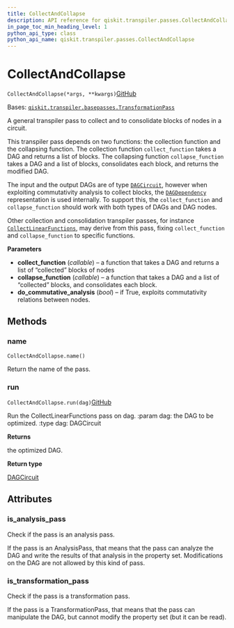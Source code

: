 ```yaml
---
title: CollectAndCollapse
description: API reference for qiskit.transpiler.passes.CollectAndCollapse
in_page_toc_min_heading_level: 1
python_api_type: class
python_api_name: qiskit.transpiler.passes.CollectAndCollapse
---
```


# CollectAndCollapse

<span id="qiskit.transpiler.passes.CollectAndCollapse" />

`CollectAndCollapse(*args, **kwargs)`[GitHub](https://github.com/qiskit/qiskit/tree/stable/0.40/qiskit/transpiler/passes/optimization/collect_and_collapse.py "view source code")

Bases: [`qiskit.transpiler.basepasses.TransformationPass`](qiskit.transpiler.TransformationPass "qiskit.transpiler.basepasses.TransformationPass")

A general transpiler pass to collect and to consolidate blocks of nodes in a circuit.

This transpiler pass depends on two functions: the collection function and the collapsing function. The collection function `collect_function` takes a DAG and returns a list of blocks. The collapsing function `collapse_function` takes a DAG and a list of blocks, consolidates each block, and returns the modified DAG.

The input and the output DAGs are of type [`DAGCircuit`](qiskit.dagcircuit.DAGCircuit "qiskit.dagcircuit.DAGCircuit"), however when exploiting commutativity analysis to collect blocks, the [`DAGDependency`](qiskit.dagcircuit.DAGDependency "qiskit.dagcircuit.DAGDependency") representation is used internally. To support this, the `collect_function` and `collapse_function` should work with both types of DAGs and DAG nodes.

Other collection and consolidation transpiler passes, for instance [`CollectLinearFunctions`](qiskit.transpiler.passes.CollectLinearFunctions "qiskit.transpiler.passes.CollectLinearFunctions"), may derive from this pass, fixing `collect_function` and `collapse_function` to specific functions.

**Parameters**

*   **collect\_function** (*callable*) – a function that takes a DAG and returns a list of “collected” blocks of nodes
*   **collapse\_function** (*callable*) – a function that takes a DAG and a list of “collected” blocks, and consolidates each block.
*   **do\_commutative\_analysis** (*bool*) – if True, exploits commutativity relations between nodes.

## Methods

### name

<span id="qiskit.transpiler.passes.CollectAndCollapse.name" />

`CollectAndCollapse.name()`

Return the name of the pass.

### run

<span id="qiskit.transpiler.passes.CollectAndCollapse.run" />

`CollectAndCollapse.run(dag)`[GitHub](https://github.com/qiskit/qiskit/tree/stable/0.40/qiskit/transpiler/passes/optimization/collect_and_collapse.py "view source code")

Run the CollectLinearFunctions pass on dag. :param dag: the DAG to be optimized. :type dag: DAGCircuit

**Returns**

the optimized DAG.

**Return type**

[DAGCircuit](qiskit.dagcircuit.DAGCircuit "qiskit.dagcircuit.DAGCircuit")

## Attributes

<span id="qiskit.transpiler.passes.CollectAndCollapse.is_analysis_pass" />

### is\_analysis\_pass

Check if the pass is an analysis pass.

If the pass is an AnalysisPass, that means that the pass can analyze the DAG and write the results of that analysis in the property set. Modifications on the DAG are not allowed by this kind of pass.

<span id="qiskit.transpiler.passes.CollectAndCollapse.is_transformation_pass" />

### is\_transformation\_pass

Check if the pass is a transformation pass.

If the pass is a TransformationPass, that means that the pass can manipulate the DAG, but cannot modify the property set (but it can be read).


